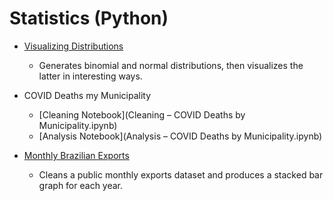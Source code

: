 # Statistics (Python)

* [Visualizing Distributions](Visualizing%20Distributions%20(Practice).ipynb)
  * Generates binomial and normal distributions, then visualizes the latter in interesting ways.

* COVID Deaths my Municipality
  * [Cleaning Notebook](Cleaning – COVID Deaths by Municipality.ipynb)
  * [Analysis Notebook](Analysis – COVID Deaths by Municipality.ipynb)

* [Monthly Brazilian Exports](Monthly%20Brazilian%20Exports%201997-2020.ipynb)
  * Cleans a public monthly exports dataset and produces a stacked bar graph for each year.
